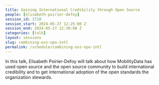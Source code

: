 ```yaml
---
title: Gaining International Credibility through Open Source
people: [elisabeth-poirier-defoy]
session_id: 2710
session_start: 2024-05-27 12:25:00 Z
session_end: 2024-05-27 12:30:00 Z
categories: [talk]
layout: sessions
slug: combining-oss-npo-intl
permalink: /schedule/combining-oss-npo-intl
---
```


In this talk, Elisabeth Poirier-Defoy will talk about how MobilityData has used open source and the open source community to build international credibility and to get international adoption of the open standards the organization stewards. 
